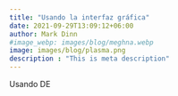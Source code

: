 ```yaml
---
title: "Usando la interfaz gráfica"
date: 2021-09-29T13:09:12+06:00
author: Mark Dinn
#image_webp: images/blog/meghna.webp
image: images/blog/plasma.png
description : "This is meta description"
---
```


Usando DE
